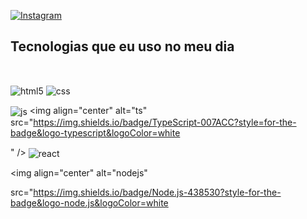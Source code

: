 

[![Instagram](https://img.shields.io/badge/Instagram-E4405F?style-for-the-badge&logo=instagram&logoColor=white)](https://instagram.com/alysson.dnz?igshid=YTQwZjQ0NmI0OA==)

## Tecnologias que eu uso no meu dia

<div style="display: inline_block"><br/>

<img align="center" alt="html5" src="https://img.shields.io/badge/HTML5-E34F26?style-for-the-badge&logo-html5&logoColor=white" /> <img align="center" alt="css" src="https://img.shields.io/badge/CSS3-1572867style-for-the-badge&logo-css3&logoColor=white" />

<img align="center" alt="js" src="https://img.shields.io/badge/JavaScript-F7DF1E?style-for-the-badge&logo=javascript&logoColor=black" /> <img align="center" alt="ts" src="https://img.shields.io/badge/TypeScript-007ACC?style=for-the-badge&logo-typescript&logoColor=white

" /> <img align="center" alt="react" src="https://img.shields.io/badge/React-20232A?style-for-the-badge&logo-react&logoColor=61DAFB" />

<img align="center" alt="nodejs"

</div>

src="https://img.shields.io/badge/Node.js-438530?style-for-the-badge&logo-node.js&logoColor=white